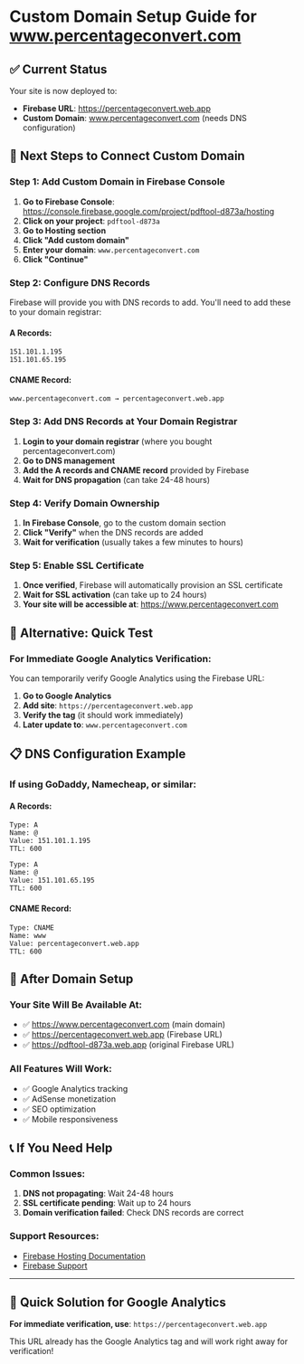 # Custom Domain Setup Guide for www.percentageconvert.com

## ✅ **Current Status**

Your site is now deployed to:
- **Firebase URL**: https://percentageconvert.web.app
- **Custom Domain**: www.percentageconvert.com (needs DNS configuration)

## 🎯 **Next Steps to Connect Custom Domain**

### **Step 1: Add Custom Domain in Firebase Console**

1. **Go to Firebase Console**: https://console.firebase.google.com/project/pdftool-d873a/hosting
2. **Click on your project**: `pdftool-d873a`
3. **Go to Hosting section**
4. **Click "Add custom domain"**
5. **Enter your domain**: `www.percentageconvert.com`
6. **Click "Continue"**

### **Step 2: Configure DNS Records**

Firebase will provide you with DNS records to add. You'll need to add these to your domain registrar:

#### **A Records:**
```
151.101.1.195
151.101.65.195
```

#### **CNAME Record:**
```
www.percentageconvert.com → percentageconvert.web.app
```

### **Step 3: Add DNS Records at Your Domain Registrar**

1. **Login to your domain registrar** (where you bought percentageconvert.com)
2. **Go to DNS management**
3. **Add the A records and CNAME record** provided by Firebase
4. **Wait for DNS propagation** (can take 24-48 hours)

### **Step 4: Verify Domain Ownership**

1. **In Firebase Console**, go to the custom domain section
2. **Click "Verify"** when the DNS records are added
3. **Wait for verification** (usually takes a few minutes to hours)

### **Step 5: Enable SSL Certificate**

1. **Once verified**, Firebase will automatically provision an SSL certificate
2. **Wait for SSL activation** (can take up to 24 hours)
3. **Your site will be accessible at**: https://www.percentageconvert.com

## 🔧 **Alternative: Quick Test**

### **For Immediate Google Analytics Verification:**

You can temporarily verify Google Analytics using the Firebase URL:

1. **Go to Google Analytics**
2. **Add site**: `https://percentageconvert.web.app`
3. **Verify the tag** (it should work immediately)
4. **Later update to**: `www.percentageconvert.com`

## 📋 **DNS Configuration Example**

### **If using GoDaddy, Namecheap, or similar:**

#### **A Records:**
```
Type: A
Name: @
Value: 151.101.1.195
TTL: 600

Type: A  
Name: @
Value: 151.101.65.195
TTL: 600
```

#### **CNAME Record:**
```
Type: CNAME
Name: www
Value: percentageconvert.web.app
TTL: 600
```

## 🚀 **After Domain Setup**

### **Your Site Will Be Available At:**
- ✅ https://www.percentageconvert.com (main domain)
- ✅ https://percentageconvert.web.app (Firebase URL)
- ✅ https://pdftool-d873a.web.app (original Firebase URL)

### **All Features Will Work:**
- ✅ Google Analytics tracking
- ✅ AdSense monetization
- ✅ SEO optimization
- ✅ Mobile responsiveness

## 📞 **If You Need Help**

### **Common Issues:**
1. **DNS not propagating**: Wait 24-48 hours
2. **SSL certificate pending**: Wait up to 24 hours
3. **Domain verification failed**: Check DNS records are correct

### **Support Resources:**
- [Firebase Hosting Documentation](https://firebase.google.com/docs/hosting/custom-domain)
- [Firebase Support](https://firebase.google.com/support)

---

## 🎉 **Quick Solution for Google Analytics**

**For immediate verification, use**: `https://percentageconvert.web.app`

This URL already has the Google Analytics tag and will work right away for verification! 